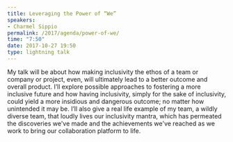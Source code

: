 ```yaml
---
title: Leveraging the Power of “We”
speakers:
- Charmel Sippio
permalink: /2017/agenda/power-of-we/
time: "7:50"
date: 2017-10-27 19:50
type: lightning talk
---
```


My talk will be about how making inclusivity the ethos of a team or company or project, even, will ultimately lead to a better outcome and overall product. I’ll explore possible approaches to fostering a more inclusive future and how having inclusivity, simply for the sake of inclusivity, could yield a more insidious and dangerous outcome; no matter how unintended it may be. I’ll also give a real life example of my team, a wildly diverse team, that loudly lives our inclusivity mantra, which has permeated the discoveries we've made and the achievements we've reached as we work to bring our collaboration platform to life.
